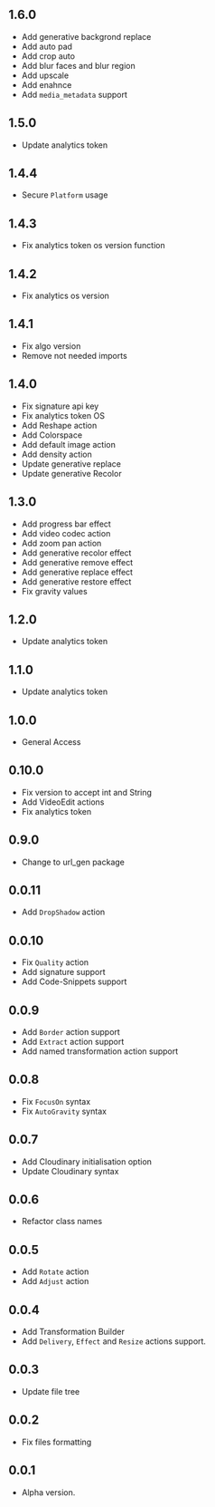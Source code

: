 ## 1.6.0
- Add generative backgrond replace 
- Add auto pad 
- Add crop auto 
- Add blur faces and blur region 
- Add upscale 
- Add enahnce 
- Add `media_metadata` support

## 1.5.0
- Update analytics token

## 1.4.4
- Secure `Platform` usage

## 1.4.3
- Fix analytics token os version function

## 1.4.2
- Fix analytics os version

## 1.4.1
- Fix algo version
- Remove not needed imports

## 1.4.0
- Fix signature api key
- Fix analytics token OS
- Add Reshape action
- Add Colorspace
- Add default image action
- Add density action
- Update generative replace
- Update generative Recolor

## 1.3.0
- Add progress bar effect
- Add video codec action
- Add zoom pan action
- Add generative recolor effect
- Add generative remove effect
- Add generative replace effect
- Add generative restore effect
- Fix gravity values

## 1.2.0
- Update analytics token

## 1.1.0
- Update analytics token

## 1.0.0
- General Access

## 0.10.0
- Fix version to accept int and String
- Add VideoEdit actions
- Fix analytics token

## 0.9.0
- Change to url_gen package

## 0.0.11
- Add `DropShadow` action

## 0.0.10 
- Fix `Quality` action 
- Add signature support 
- Add Code-Snippets support

## 0.0.9
- Add `Border` action support
- Add `Extract` action support
- Add named transformation action support

## 0.0.8
- Fix `FocusOn` syntax
- Fix `AutoGravity` syntax

## 0.0.7
- Add Cloudinary initialisation option
- Update Cloudinary syntax

## 0.0.6
- Refactor class names

## 0.0.5
- Add `Rotate` action
- Add `Adjust` action

## 0.0.4
- Add Transformation Builder
- Add `Delivery`, `Effect` and `Resize` actions support.

## 0.0.3
- Update file tree

## 0.0.2
- Fix files formatting

## 0.0.1
- Alpha version.
